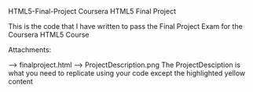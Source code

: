 HTML5-Final-Project
Coursera HTML5 Final Project

This is the code that I have written to pass the Final Project Exam for the Coursera HTML5 Course

Attachments:

-->  finalproject.html
-->  ProjectDescription.png
The ProjectDesciption is what you need to replicate using your code except the highlighted yellow content

